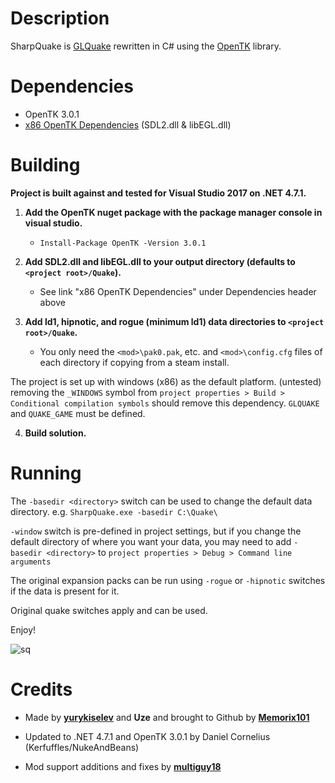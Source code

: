 # Description 

SharpQuake is [GLQuake](https://github.com/dpteam/GLQuake3D) rewritten in C# using the [OpenTK](https://github.com/opentk/opentk) library.

# Dependencies
* OpenTK 3.0.1
* [x86 OpenTK Dependencies](https://github.com/opentk/opentk-dependencies/tree/master/x86) (SDL2.dll & libEGL.dll)
  
# Building

**Project is built against and tested for Visual Studio 2017 on .NET 4.7.1.**

1) **Add the OpenTK nuget package with the package manager console in visual studio.**
    - `Install-Package OpenTK -Version 3.0.1`

2) **Add SDL2.dll and libEGL.dll to your output directory (defaults to `<project root>/Quake`).**
    - See link "x86 OpenTK Dependencies" under Dependencies header above
3) **Add ld1, hipnotic, and rogue (minimum ld1) data directories to `<project root>/Quake`.**
    - You only need the `<mod>\pak0.pak`, etc. and `<mod>\config.cfg` files of each directory if copying from a steam install.

The project is set up with windows (x86) as the default platform. (untested) removing the `_WINDOWS` symbol from `project properties > Build > Conditional compilation symbols` should remove this dependency. `GLQUAKE` and `QUAKE_GAME` must be defined.

4) **Build solution.**

# Running

The `-basedir <directory>` switch can be used to change the default data directory. e.g. `SharpQuake.exe -basedir C:\Quake\`

`-window` switch is pre-defined in project settings, but if you change the default directory of where you want your data, you may need to add `-basedir <directory>` to `project properties > Debug > Command line arguments` 

The original expansion packs can be run using `-rogue` or `-hipnotic` switches if the data is present for it.

Original quake switches apply and can be used.

Enjoy!

![sq](https://cloud.githubusercontent.com/assets/1466920/10977605/5d97bd68-83f2-11e5-8d72-26691129cbff.jpg)


# Credits
* Made by **[yurykiselev](https://sourceforge.net/u/yurykiselev/profile/)** and **Uze** and brought to Github by **[Memorix101](https://github.com/Memorix101)** 

* Updated to .NET 4.7.1 and OpenTK 3.0.1 by Daniel Cornelius (Kerfuffles/NukeAndBeans)

* Mod support additions and fixes by **[multiguy18](https://github.com/multiguy18)** 
